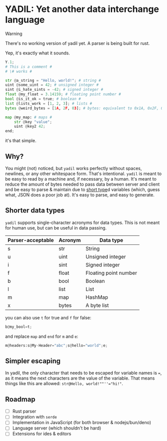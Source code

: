 # YADIL: Yet another data interchange language

> [!WARNING]
> There's no working version of yadil yet. A parser is being built for rust.

Yep, it's exactly what it sounds.

```py
Y.1;
# This is a comment #
# \# works #

str @a_string = "Hello, world!"; # string #
uint @some_uint = 42; # unsigned integer #
sint @i_hate_sints = -42; # signed integer #
float @my_float = 3.14159; # floating point number #
bool @is_it_ok = true; # boolean #
list @lists_work = [1, 2, 3]; # lists #
bytes @weird_bytes = [1A, 2F, 03]; # bytes: equivalent to 0x1A, 0x2F, 03 #

map @my_map: # maps #
    str @key "value";
    uint @key2 42;
end;
```

it's that simple.

## Why?

You might (not) noticed, but `yadil` works perfectly without spaces, newlines, or any other whitespace form. That's intentional. `yadil` is meant to be easy to read by a machine and, if necessary, by a human. It's meant to reduce the amount of bytes needed to pass data between server and client and be easy to parse & maintain due to [short type](#shorter-data-types)d variables (which, guess what, JSON does a poor job at). It's easy to parse, and easy to generate.

## Shorter data types

`yadil` supports single-character acronyms for data types. This is not meant for human use, but can be useful in data passing.

| Parser-acceptable | Acronym | Data type             |
| ----------------- | ------- | --------------------- |
| s                 | str     | String                |
| u                 | uint    | Unsigned integer      |
| i                 | sint    | Signed integer        |
| f                 | float   | Floating point number |
| b                 | bool    | Boolean               |
| l                 | list    | List                  |
| m                 | map     | HashMap               |
| x                 | bytes   | A byte list           |

you can also use `t` for true and `f` for false:

```py
b@my_bool=t;
```

and replace `map` and `end` for `m` and `e`:

```py
m@headers:s@My-Header="abc";s@hello="world";e;
```

## Simpler escaping

In yadil, the only character that needs to be escaped for variable names is `=`, as it means the next characters are the value of the variable. That means things like this are allowed: `str@Hello, world!""''="hi!"`.

## Roadmap

- [ ] Rust parser
- [ ] Integration with `serde`
- [ ] Implementation in JavaScript (for both browser & nodejs/bun/deno)
- [ ] Language server (which shouldn't be hard)
- [ ] Extensions for ides & editors
